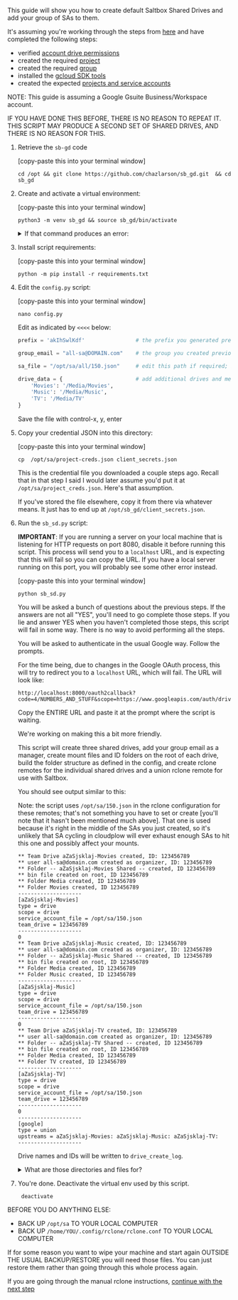 This guide will show you how to create default Saltbox Shared Drives and add your group of SAs to them.

It's assuming you're working through the steps from [here](rclone-manual.md) and have completed the following steps:

  - verified [account drive permissions](google-account-perms.md)
  - created the required [project](google-project-setup.md)
  - created the required [group](google-group-setup.md)
  - installed the [gcloud SDK tools](google-gcloud-tools-install.md)
  - created the expected [projects and service accounts](google-service-accounts.md)

NOTE: This guide is assuming a Google Gsuite Business/Workspace account.

IF YOU HAVE DONE THIS BEFORE, THERE IS NO REASON TO REPEAT IT.  THIS SCRIPT MAY PRODUCE A SECOND SET OF SHARED DRIVES, AND THERE IS NO REASON FOR THIS.

1. Retrieve the `sb-gd` code

    [copy-paste this into your terminal window]

    ```
    cd /opt && git clone https://github.com/chazlarson/sb_gd.git  && cd sb_gd
    ```

2. Create and activate a virtual environment:

    [copy-paste this into your terminal window]

    ```
    python3 -m venv sb_gd && source sb_gd/bin/activate
    ```

    <details>
    <summary>If that command produces an error:</summary>
    <br />

    If you see something like this:
    ```
    The virtual environment was not created successfully because ensurepip is not
    available.  On Debian/Ubuntu systems, you need to install the python3-venv
    package using the following command.

        apt install python3.8-venv

    You may need to use sudo with that command.  After installing the python3-venv
    package, recreate your virtual environment.

    Failing command: ['/home/YOU/sb_gd/sb_gd/bin/python3', '-Im', 'ensurepip', '--upgrade', '--default-pip']
    ```

    run the suggested command with `sudo`:

    [copy-paste this into your terminal window]

    ```
    sudo apt install python3.8-venv
    ```

    Then try the virtual-environment command in step 2 again.

    </details>

3. Install script requirements:

    [copy-paste this into your terminal window]

    ```
    python -m pip install -r requirements.txt
    ```

4. Edit the `config.py` script:

    [copy-paste this into your terminal window]

    ```
    nano config.py
    ```

    Edit as indicated by `<<<<` below:

    ```python
    prefix = 'akIhSwlKdf'                # the prefix you generated previously

    group_email = "all-sa@DOMAIN.com"    # the group you created previously

    sa_file = "/opt/sa/all/150.json"     # edit this path if required; if you've followed all previous steps correctly it's not required

    drive_data = {                       # add additional drives and media paths here if needed.  Media paths should be unique per drive.
        'Movies': '/Media/Movies',
        'Music': '/Media/Music',
        'TV': '/Media/TV'
    }
    ```

    Save the file with control-x, y, enter

5. Copy your credential JSON into this directory:

    [copy-paste this into your terminal window]

    ```
    cp  /opt/sa/project-creds.json client_secrets.json
    ```

    This is the credential file you downloaded a couple steps ago.  Recall that in that step I said I would later assume you'd put it at `/opt/sa/project_creds.json`.  Here's that assumption.

    If you've stored the file elsewhere, copy it from there via whatever means.  It just has to end up at `/opt/sb_gd/client_secrets.json`.


6. Run the `sb_sd.py` script:

    **IMPORTANT**: If you are running a server on your local machine that is listening for HTTP requests on port 8080, disable it before running this script.  This process will send you to a `localhost` URL, and is expecting that this will fail so you can copy the URL.  If you have a local server running on this port, you will probably see some other error instead.

    [copy-paste this into your terminal window]

    ```
    python sb_sd.py
    ```

    You will be asked a bunch of questions about the previous steps.  If the answers are not all "YES", you'll need to go complete those steps.  If you lie and answer YES when you haven't completed those steps, this script will fail in some way.  There is no way to avoid performing all the steps.

    You will be asked to authenticate in the usual Google way.  Follow the prompts.

    For the time being, due to changes in the Google OAuth process, this will try to redirect you to a `localhost` URL, which will fail.  The URL will look like:

    ```
    http://localhost:8000/oauth2callback?code=4/NUMBERS_AND_STUFF&scope=https://www.googleapis.com/auth/drive
    ```

    Copy the ENTIRE URL and paste it at the prompt where the script is waiting.

    We're working on making this a bit more friendly.

    This script will create three shared drives, add your group email as a manager, create mount files and ID folders on the root of each drive, build the folder structure as defined in the config, and create rclone remotes for the individual shared drives and a union rclone remote for use with Saltbox.

    You should see output similar to this:

    Note: the script uses `/opt/sa/150.json` in the rclone configuration for these remotes; that's not something you have to set or create [you'll note that it hasn't been mentioned much above].  That one is used because it's right in the middle of the SAs you just created, so it's unlikely that SA cycling in cloudplow will ever exhaust enough SAs to hit this one and possibly affect your mounts.

    ```
    ** Team Drive aZaSjsklaj-Movies created, ID: 123456789
    ** user all-sa@domain.com created as organizer, ID: 123456789
    ** Folder -- aZaSjsklaj-Movies Shared -- created, ID 123456789
    ** bin file created on root, ID 123456789
    ** Folder Media created, ID 123456789
    ** Folder Movies created, ID 123456789
    --------------------
    [aZaSjsklaj-Movies]
    type = drive
    scope = drive
    service_account_file = /opt/sa/150.json
    team_drive = 123456789
    --------------------
    0
    ** Team Drive aZaSjsklaj-Music created, ID: 123456789
    ** user all-sa@domain.com created as organizer, ID: 123456789
    ** Folder -- aZaSjsklaj-Music Shared -- created, ID 123456789
    ** bin file created on root, ID 123456789
    ** Folder Media created, ID 123456789
    ** Folder Music created, ID 123456789
    --------------------
    [aZaSjsklaj-Music]
    type = drive
    scope = drive
    service_account_file = /opt/sa/150.json
    team_drive = 123456789
    --------------------
    0
    ** Team Drive aZaSjsklaj-TV created, ID: 123456789
    ** user all-sa@domain.com created as organizer, ID: 123456789
    ** Folder -- aZaSjsklaj-TV Shared -- created, ID 123456789
    ** bin file created on root, ID 123456789
    ** Folder Media created, ID 123456789
    ** Folder TV created, ID 123456789
    --------------------
    [aZaSjsklaj-TV]
    type = drive
    scope = drive
    service_account_file = /opt/sa/150.json
    team_drive = 123456789
    --------------------
    0
    --------------------
    [google]
    type = union
    upstreams = aZaSjsklaj-Movies: aZaSjsklaj-Music: aZaSjsklaj-TV:
    --------------------
    ```

    Drive names and IDs will be written to `drive_create_log`.

    <details>
    <summary>What are those directories and files for?</summary>
    <br />

    This script creates an empty directory and a zero-byte file on the root of each shared drive.

    The file will be useful later on when you need "is this disk mounted?" flags for things like `plex_autoscan` or `autoscan`.

    The directory is a belt-and-suspenders convenience you can use to see if your union remote and/or mergerfs config is including everything it should.  We create both a file and a dir so you will get this information whether you use `rclone ls REMOTE` or `rclone lsd REMOTE` or whatever other means:

    ```
     $ rclone lsd google:
          -1 2021-11-21 17:09:13        -1 -- aZaSjsklaj-Movies Shared --
          -1 2021-11-21 17:11:50        -1 -- aZaSjsklaj-Music Shared --
          -1 2021-11-21 17:12:09        -1 -- aZaSjsklaj-TV Shared --
          -3 2021-11-21 17:12:11        -1 Media

     $ rclone ls google:
            0 azasjsklaj-movies_mounted.bin
            0 azasjsklaj-tv_mounted.bin
            0 azasjsklaj-music_mounted.bin
    ```
    </details>

7. You're done.  Deactivate the virtual env used by this script.

    ```
     deactivate
    ```

BEFORE YOU DO ANYTHING ELSE:

  - BACK UP `/opt/sa` TO YOUR LOCAL COMPUTER
  - BACK UP `/home/YOU/.config/rclone/rclone.conf` TO YOUR LOCAL COMPUTER

If for some reason you want to wipe your machine and start again OUTSIDE THE USUAL BACKUP/RESTORE you will need those files. You can just restore them rather than going through this whole process again.

If you are going through the manual rclone instructions, [continue with the next step](../rclone-manual#step-8-verify-that-the-union-remote-shows-you-the-expected-contents)

